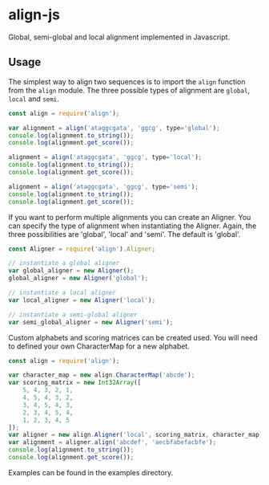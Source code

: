 # align-js

Global, semi-global and local alignment implemented in Javascript.

## Usage

The simplest way to align two sequences is to import the `align` function from the `align` module. The three possible types of alignment are `global`, `local` and `semi`.

``` javascript
const align = require('align');

var alignment = align('ataggcgata', 'ggcg', type='global');
console.log(alignment.to_string());
console.log(alignment.get_score());

alignment = align('ataggcgata', 'ggcg', type='local');
console.log(alignment.to_string());
console.log(alignment.get_score());

alignment = align('ataggcgata', 'ggcg', type='semi');
console.log(alignment.to_string());
console.log(alignment.get_score());
```

If you want to perform multiple alignments you can create an Aligner. You can specify the type of alignment when instantiating the Aligner. Again, the three possibilities are 'global', 'local' and 'semi'. The default is 'global'.

``` javascript
const Aligner = require('align').Aligner;

// instantiate a global aligner
var global_aligner = new Aligner();
global_aligner = new Aligner('global');

// instantiate a local aligner
var local_aligner = new Aligner('local');

// instantiate a semi-global aligner
var semi_global_aligner = new Aligner('semi');
```

Custom alphabets and scoring matrices can be created used. You will need to defined your own CharacterMap for a new alphabet.

``` javascript
const align = require('align');

var character_map = new align.CharacterMap('abcde');
var scoring_matrix = new Int32Array([
    5, 4, 3, 2, 1,
    4, 5, 4, 3, 2,
    3, 4, 5, 4, 3,
    2, 3, 4, 5, 4,
    1, 2, 3, 4, 5
]);
var aligner = new align.Aligner('local', scoring_matrix, character_map);
var alignment = aligner.align('abcdef', 'aecbfabefacbfe');
console.log(alignment.to_string());
console.log(alignment.get_score());
```

Examples can be found in the examples directory.
